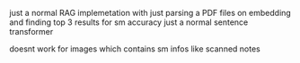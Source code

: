 just a normal RAG implemetation with just parsing a PDF files on embedding and finding top 3 results for sm accuracy 
just a normal sentence transformer

doesnt work for images which contains sm infos like scanned notes 